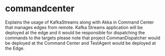 # commandcenter
Explains the usage of KafkaStreams along with Akka in Command Center that manages edges from remote.
Kafka Streams application will be deployed at the edge and it would be responsible for dispatching the commands to the targets
please note that project CommanDispatcher would be deployed at the Command Center and TestAgent would be deployed at the Edge.
